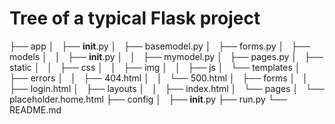 
# Tree of a typical Flask project

├── app
│   ├── __init__.py
│   ├── basemodel.py
│   ├── forms.py
│   ├── models
│   │   ├── __init__.py
│   │   ├── mymodel.py
│   ├── pages.py
│   ├── static
│   │   ├── css
│   │   ├── img
│   │   ├── js
│   └── templates
│       ├── errors
│       │   ├── 404.html
│       │   └── 500.html
│       ├── forms
│       │   ├── login.html
│       ├── layouts
│       │   ├── index.html
│       └── pages
│           └── placeholder.home.html
├── config
│   ├── __init__.py
├── run.py
└── README.md

